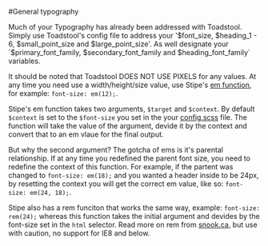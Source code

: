#General typography

Much of your Typography has already been addressed with Toadstool. Simply use Toadstool's config file to address your '$font_size, $heading_1 - 6, $small_point_size and $large_point_size'. As well designate your `$primary_font_family, $secondary_font_family and $heading_font_family` variables.

It should be noted that Toadstool DOES NOT USE PIXELS for any values. At any time you need use a width/height/size value, use Stipe's [em function](http://goo.gl/rK2Ae), for example: `font-size: em(12);`.

Stipe's em function takes two arguments, `$target` and `$context`. By default `$context` is set to the `$font-size` you set in the your [config.scss](http://goo.gl/PqQSK) file. The function will take the value of the argument, devide it by the context and convert that to an em vlaue for the final output.

But why the second argument? The gotcha of ems is it's parental relationship. If at any time you redefined the parent font size, you need to redefine the context of this function. For example, if the partent was changed to `font-size: em(18);` and you wanted a header inside to be 24px, by resetting the context you will get the correct em value, like so: `font-size: em(24, 18);`.

Stipe also has a rem funciton that works the same way, example: `font-size: rem(24);` whereas this function takes the initial argument and devides by the font-size set in the `html` selector. Read more on rem from [snook.ca](http://goo.gl/85fhM), but use with caution, no support for IE8 and below.